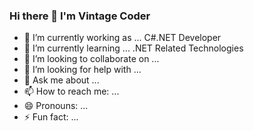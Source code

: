 ### Hi there 👋 I'm Vintage Coder


- 🔭 I’m currently working as ... C#.NET Developer
- 🌱 I’m currently learning ... .NET Related Technologies
- 👯 I’m looking to collaborate on ...
- 🤔 I’m looking for help with ...
- 💬 Ask me about ...
- 📫 How to reach me: ...
- 😄 Pronouns: ...
- ⚡ Fun fact: ...


